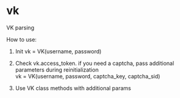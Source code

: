 # vk
VK parsing

How to use:

1) Init vk = VK(username, password)

2) Check vk.access_token. if you need a captcha, pass additional parameters during reinitialization \
   vk = VK(username, password, captcha_key, captcha_sid)

3) Use VK class methods with additional params

